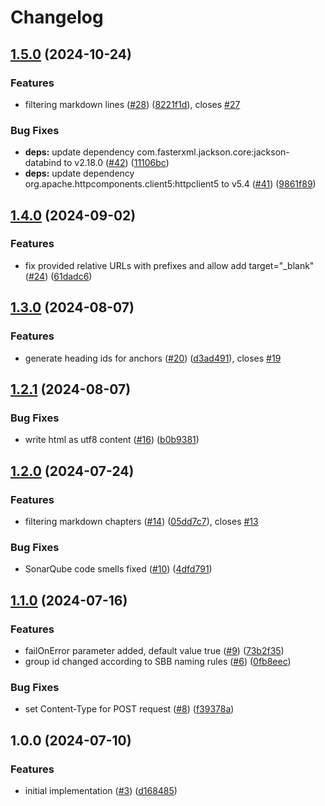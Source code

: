 # Changelog

## [1.5.0](https://github.com/SchweizerischeBundesbahnen/markdown2html-maven-plugin/compare/v1.4.0...v1.5.0) (2024-10-24)


### Features

* filtering markdown lines ([#28](https://github.com/SchweizerischeBundesbahnen/markdown2html-maven-plugin/issues/28)) ([8221f1d](https://github.com/SchweizerischeBundesbahnen/markdown2html-maven-plugin/commit/8221f1d517a18996c3d3f7f1afa6694af0f7ea9d)), closes [#27](https://github.com/SchweizerischeBundesbahnen/markdown2html-maven-plugin/issues/27)


### Bug Fixes

* **deps:** update dependency com.fasterxml.jackson.core:jackson-databind to v2.18.0 ([#42](https://github.com/SchweizerischeBundesbahnen/markdown2html-maven-plugin/issues/42)) ([11106bc](https://github.com/SchweizerischeBundesbahnen/markdown2html-maven-plugin/commit/11106bc3cf6085641eb39f3994e92a6b0e08e34b))
* **deps:** update dependency org.apache.httpcomponents.client5:httpclient5 to v5.4 ([#41](https://github.com/SchweizerischeBundesbahnen/markdown2html-maven-plugin/issues/41)) ([9861f89](https://github.com/SchweizerischeBundesbahnen/markdown2html-maven-plugin/commit/9861f890460045c8eabb5d273f29d3b9482e2875))

## [1.4.0](https://github.com/SchweizerischeBundesbahnen/markdown2html-maven-plugin/compare/v1.3.0...v1.4.0) (2024-09-02)


### Features

* fix provided relative URLs with prefixes and allow add target="_blank" ([#24](https://github.com/SchweizerischeBundesbahnen/markdown2html-maven-plugin/issues/24)) ([61dadc6](https://github.com/SchweizerischeBundesbahnen/markdown2html-maven-plugin/commit/61dadc6f633cfba1dd8c4e0ac36847eaabf9fe23))

## [1.3.0](https://github.com/SchweizerischeBundesbahnen/markdown2html-maven-plugin/compare/v1.2.1...v1.3.0) (2024-08-07)


### Features

* generate heading ids for anchors ([#20](https://github.com/SchweizerischeBundesbahnen/markdown2html-maven-plugin/issues/20)) ([d3ad491](https://github.com/SchweizerischeBundesbahnen/markdown2html-maven-plugin/commit/d3ad4912d532abcd257795a63d7cc70542d3610a)), closes [#19](https://github.com/SchweizerischeBundesbahnen/markdown2html-maven-plugin/issues/19)

## [1.2.1](https://github.com/SchweizerischeBundesbahnen/markdown2html-maven-plugin/compare/v1.2.0...v1.2.1) (2024-08-07)


### Bug Fixes

* write html as utf8 content ([#16](https://github.com/SchweizerischeBundesbahnen/markdown2html-maven-plugin/issues/16)) ([b0b9381](https://github.com/SchweizerischeBundesbahnen/markdown2html-maven-plugin/commit/b0b9381647218f5272aee185a0af7339a6a685d0))

## [1.2.0](https://github.com/SchweizerischeBundesbahnen/markdown2html-maven-plugin/compare/v1.1.0...v1.2.0) (2024-07-24)


### Features

* filtering markdown chapters ([#14](https://github.com/SchweizerischeBundesbahnen/markdown2html-maven-plugin/issues/14)) ([05dd7c7](https://github.com/SchweizerischeBundesbahnen/markdown2html-maven-plugin/commit/05dd7c7926ae88991d00b9dada8664b28e6b4468)), closes [#13](https://github.com/SchweizerischeBundesbahnen/markdown2html-maven-plugin/issues/13)


### Bug Fixes

* SonarQube code smells fixed ([#10](https://github.com/SchweizerischeBundesbahnen/markdown2html-maven-plugin/issues/10)) ([4dfd791](https://github.com/SchweizerischeBundesbahnen/markdown2html-maven-plugin/commit/4dfd791c9d22e521e2c4ab95ae7790028690028a))

## [1.1.0](https://github.com/SchweizerischeBundesbahnen/markdown2html-maven-plugin/compare/v1.0.0...v1.1.0) (2024-07-16)


### Features

* failOnError parameter added, default value true ([#9](https://github.com/SchweizerischeBundesbahnen/markdown2html-maven-plugin/issues/9)) ([73b2f35](https://github.com/SchweizerischeBundesbahnen/markdown2html-maven-plugin/commit/73b2f35dcdfa2741c59a008bb2e7342c5cf1ac05))
* group id changed according to SBB naming rules ([#6](https://github.com/SchweizerischeBundesbahnen/markdown2html-maven-plugin/issues/6)) ([0fb8eec](https://github.com/SchweizerischeBundesbahnen/markdown2html-maven-plugin/commit/0fb8eec4456ce2ac5960aadaceadddb0a2ff89df))


### Bug Fixes

* set Content-Type for POST request ([#8](https://github.com/SchweizerischeBundesbahnen/markdown2html-maven-plugin/issues/8)) ([f39378a](https://github.com/SchweizerischeBundesbahnen/markdown2html-maven-plugin/commit/f39378ab3cf09ecde2ccc816ab5c2c02f97c02e5))

## 1.0.0 (2024-07-10)


### Features

* initial implementation ([#3](https://github.com/SchweizerischeBundesbahnen/markdown2html-maven-plugin/issues/3)) ([d168485](https://github.com/SchweizerischeBundesbahnen/markdown2html-maven-plugin/commit/d16848574f6d34c3488187e571efe9515323128e))
